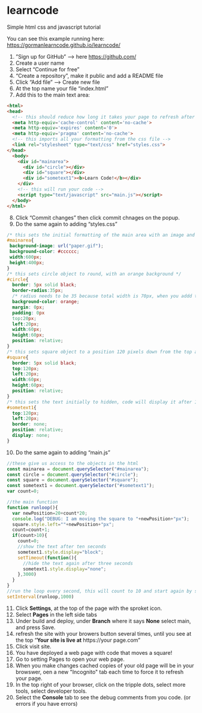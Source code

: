 # learncode
Simple html css and javascript tutorial

You can see this example running here: https://gormanlearncode.github.io/learncode/

1) ”Sign up for GitHub” —> here https://github.com/
2) Create a user name
3) Select “Continue for free”
4) “Create a repository”, make it public and add a README file
5) Click “Add file” —> Create new file
6) At the top name your file “index.html”
7) Add this to the main text area:
```html
<html>
<head>
  <!-- this should reduce how long it takes your page to refresh after a change -->
  <meta http-equiv='cache-control' content='no-cache'> 
  <meta http-equiv='expires' content='0'> 
  <meta http-equiv='pragma' content='no-cache'>
  <!-- this imports all your formatting from the css file -->
  <link rel="stylesheet" type="text/css" href="styles.css">
</head>
  <body>
    <div id="mainarea">
      <div id="circle"></div>
      <div id="square"></div>
      <div id="sometext1"><b>Learn Code!</b></div>
    </div>
    <!-- this will run your code -->
    <script type="text/javascript" src="main.js"></script>
  </body>
</html>

```
8) Click “Commit changes” then click commit chnages on the popup.
9) Do the same again to adding “styles.css”
```css
/* this sets the initial formatting of the main area with an image and a grey backgound */
#mainarea{
 background-image: url("paper.gif");
 background-color: #cccccc;
 width:600px;
 height:400px;
}
/* this sets circle object to round, with an orange background */
#circle{
  border: 5px solid black;
  border-radius:35px;
  /* radius needs to be 35 because total width is 70px, when you addd the 5px boarder */
  background-color: orange;
  margin: 0px;
  padding: 0px
  top:20px;
  left:20px;
  width:60px;
  height:60px;
  position: relative;
}
/* this sets square object to a position 120 pixels down from the top and 20 pixels in from the left */
#square{
  border: 5px solid black;
  top:120px;
  left:20px;
  width:60px;
  height:60px;
  position: relative;
}
/* this sets the text initially to hidden, code will display it after 10 seconds */
#sometext1{
  top:120px;
  left:20px;
  border: none;
  position: relative;
  display: none;
}
```
10) Do the same again to adding “main.js”
```javascript
//these give us access to the objects in the html
const mainarea = document.querySelector("#mainarea");
const circle = document.querySelector("#circle");
const square = document.querySelector("#square");
const sometext1 = document.querySelector("#sometext1");
var count=0;

//the main function
function runloop(){
  var newPosition=20+count*20;
  console.log("DEBUG: I am moving the square to "+newPosition+"px");
  square.style.left=""+newPosition+"px";
  count=count+1;
  if(count>10){
    count=0;
    //show the text after ten seconds
    sometext1.style.display="block";
    setTimeout(function(){
      //hide the text again after three seconds
      sometext1.style.display="none";
    },3000)
  }
}
//run the loop every second, this will count to 10 and start again by setting count equal to zero.
setInterval(runloop,1000)

```
11) Click **Settings**, at the top of the page with the sproket icon.
12) Select **Pages** in the left side tabs
13) Under build and deploy, under **Branch** where it says **None** select main, and press Save.
14) refresh the site with your browers button several times, until you see at the top “**Your site is live at** https://your page.com”
15) Click visit site.
16) You have deployed a web page with code that moves a square!
17) Go to setting Pages to open your web page.
18) When you make changes cached copies of your old page will be in your browswer, oen a new "Incognito" tab each time to force it to refresh your page.
19) In the top right of your browser, click on the tripple dots, select more tools, select developer tools.
20) Select the **Console** tab to see the debug comments from you code. (or errors if you have errors) 

